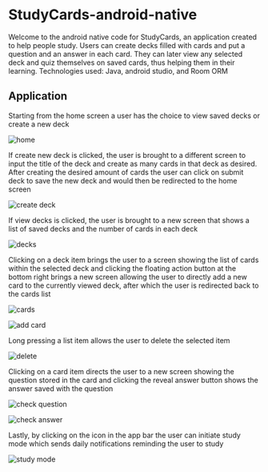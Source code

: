 # StudyCards-android-native

Welcome to the android native code for StudyCards, an application created to help people study. Users can create decks filled with cards and put a question and an answer in each card. They can later view any selected deck and quiz themselves on saved cards, thus helping them in their learning.
Technologies used: Java, android studio, and Room ORM

## Application

Starting from the home screen a user has the choice to view saved decks or create a new deck

![home](images/home.jpg?raw=true)

If create new deck is clicked, the user is brought to a different screen to input the title of the deck and create as many cards in that deck as desired. After creating the desired amount of cards the user can click on submit deck to save the new deck and would then be redirected to the home screen

![create deck](images/create_deck.jpg?raw=true)

If view decks is clicked, the user is brought to a new screen that shows a list of saved decks and the number of cards in each deck

![decks](images/decks.jpg?raw=true)

Clicking on a deck item brings the user to a screen showing the list of cards within the selected deck and clicking the floating action button at the bottom right brings a new screen allowing the user to directly add a new card to the currently viewed deck, after which the user is redirected back to the cards list

![cards](images/cards.jpg?raw=true)


![add card](images/add_card.jpg?raw=true)

Long pressing a list item allows the user to delete the selected item

![delete](images/delete.jpg?raw=true)

Clicking on a card item directs the user to a new screen showing the question stored in the card and clicking the reveal answer button shows the answer saved with the question

![check question](images/check_question.jpg?raw=true)


![check answer](images/check_answer.jpg?raw=true)

Lastly, by clicking on the icon in the app bar the user can initiate study mode which sends daily notifications reminding the user to study

![study mode](images/study_mode.jpg?raw=true)
